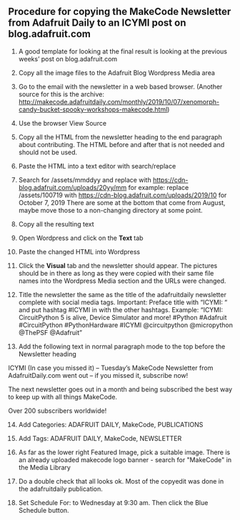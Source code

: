## Procedure for copying the MakeCode Newsletter from Adafruit Daily to an ICYMI post on blog.adafruit.com

1.	A good template for looking at the final result is looking at the previous weeks’ post on blog.adafruit.com

2.	Copy all the image files to the Adafruit Blog Wordpress Media area

3.	Go to the email with the newsletter in a web based browser. (Another source for this is the archive: http://makecode.adafruitdaily.com/monthly/2019/10/07/xenomorph-candy-bucket-spooky-workshops-makecode.html)


4.	Use the browser View Source

5.	Copy all the HTML from the newsletter heading to the end paragraph about contributing. The HTML before and after that is not needed and should not be used.

6.	Paste the HTML into a text editor with search/replace

7.	Search for /assets/mmddyy and replace with https://cdn-blog.adafruit.com/uploads/20yy/mm
    for example: replace /assets/100719 with https://cdn-blog.adafruit.com/uploads/2019/10 for October 7, 2019 
    There are some at the bottom that come from August, maybe move those to a non-changing directory at some point.

8.	Copy all the resulting text

9.	Open Wordpress and click on the **Text** tab

10.	Paste the changed HTML into Wordpress 

11.	Click the **Visual** tab and the newsletter should appear. The pictures should be in there as long as they were copied with their same file names into the Wordpress Media section and the URLs were changed.

12.	Title the newsletter the same as the title of the adafruitdaily newsletter complete with social media tags. Important: Preface title with “ICYMI: “ and put hashtag #ICYMI in with the other hashtags. Example: “ICYMI: CircuitPython 5 is alive, Device Simulator and more! #Python #Adafruit #CircuitPython #PythonHardware #ICYMI @circuitpython @micropython @ThePSF @Adafruit”

13.	Add the following text in normal paragraph mode to the top before the Newsletter heading

ICYMI (In case you missed it) – Tuesday’s MakeCode Newsletter from AdafruitDaily.com went out – if you missed it, subscribe now!

The next newsletter goes out in a month and being subscribed the best way to keep up with all things MakeCode.

Over 200 subscribers worldwide!

14.	Add Categories: ADAFRUIT DAILY, MakeCode, PUBLICATIONS

15.	Add Tags: ADAFRUIT DAILY, MakeCode, NEWSLETTER

16.	As far as the lower right Featured Image, pick a suitable image. There is an already uploaded makecode logo banner - search for "MakeCode" in the Media Library

17.	Do a double check that all looks ok. Most of the copyedit was done in the adafruitdaily publication.

18.	Set Schedule For: to Wednesday at 9:30 am. Then click the Blue Schedule button.
